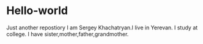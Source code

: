 # Hello-world 
Just another repostiory
I am Sergey Khachatryan.I live in Yerevan.
I study at college.
I have sister,mother,father,grandmother.



